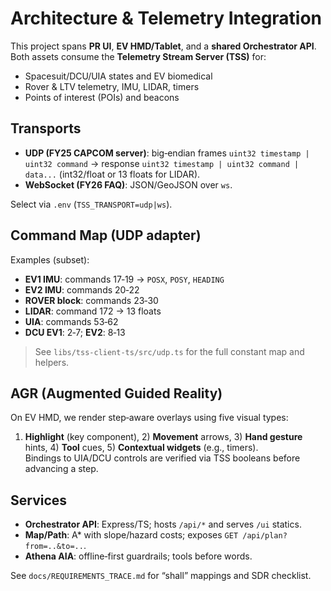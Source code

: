 # Architecture & Telemetry Integration

This project spans **PR UI**, **EV HMD/Tablet**, and a **shared Orchestrator API**. Both assets consume the **Telemetry Stream Server (TSS)** for:
- Spacesuit/DCU/UIA states and EV biomedical
- Rover & LTV telemetry, IMU, LIDAR, timers
- Points of interest (POIs) and beacons

## Transports

- **UDP (FY25 CAPCOM server)**: big‑endian frames `uint32 timestamp | uint32 command` → response `uint32 timestamp | uint32 command | data...` (int32/float or 13 floats for LIDAR).  
- **WebSocket (FY26 FAQ)**: JSON/GeoJSON over `ws`.  

Select via `.env` (`TSS_TRANSPORT=udp|ws`).


## Command Map (UDP adapter)

Examples (subset):  
- **EV1 IMU**: commands 17‑19 → `POSX`, `POSY`, `HEADING`  
- **EV2 IMU**: commands 20‑22  
- **ROVER block**: commands 23‑30  
- **LIDAR**: command 172 → 13 floats  
- **UIA**: commands 53‑62  
- **DCU EV1**: 2‑7; **EV2**: 8‑13

> See `libs/tss-client-ts/src/udp.ts` for the full constant map and helpers.


## AGR (Augmented Guided Reality)

On EV HMD, we render step‑aware overlays using five visual types:
1) **Highlight** (key component), 2) **Movement** arrows, 3) **Hand gesture** hints, 4) **Tool** cues, 5) **Contextual widgets** (e.g., timers).  
Bindings to UIA/DCU controls are verified via TSS booleans before advancing a step.

## Services

- **Orchestrator API**: Express/TS; hosts `/api/*` and serves `/ui` statics.  
- **Map/Path**: A* with slope/hazard costs; exposes `GET /api/plan?from=..&to=..`.  
- **Athena AIA**: offline‑first guardrails; tools before words.

See `docs/REQUIREMENTS_TRACE.md` for “shall” mappings and SDR checklist.
